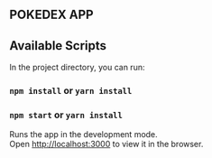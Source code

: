 ## POKEDEX APP

## Available Scripts

In the project directory, you can run:

### `npm install` or `yarn install`

### `npm start` or `yarn install`

Runs the app in the development mode.<br />
Open [http://localhost:3000](http://localhost:3000) to view it in the browser.

